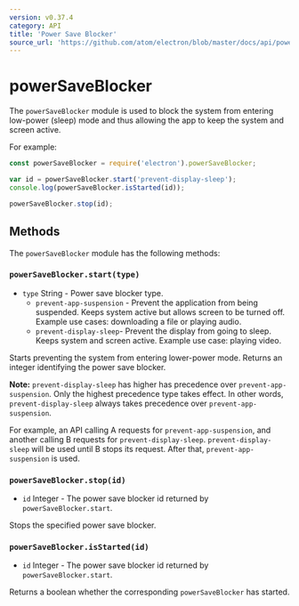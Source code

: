 ```yaml
---
version: v0.37.4
category: API
title: 'Power Save Blocker'
source_url: 'https://github.com/atom/electron/blob/master/docs/api/power-save-blocker.md'
---
```


# powerSaveBlocker

The `powerSaveBlocker` module is used to block the system from entering
low-power (sleep) mode and thus allowing the app to keep the system and screen
active.

For example:

```javascript
const powerSaveBlocker = require('electron').powerSaveBlocker;

var id = powerSaveBlocker.start('prevent-display-sleep');
console.log(powerSaveBlocker.isStarted(id));

powerSaveBlocker.stop(id);
```

## Methods

The `powerSaveBlocker` module has the following methods:

### `powerSaveBlocker.start(type)`

* `type` String - Power save blocker type.
  * `prevent-app-suspension` - Prevent the application from being suspended.
    Keeps system active but allows screen to be turned off.  Example use cases:
    downloading a file or playing audio.
  * `prevent-display-sleep`- Prevent the display from going to sleep. Keeps
    system and screen active.  Example use case: playing video.

Starts preventing the system from entering lower-power mode. Returns an integer
identifying the power save blocker.

**Note:** `prevent-display-sleep` has higher has precedence over
`prevent-app-suspension`. Only the highest precedence type takes effect. In
other words, `prevent-display-sleep` always takes precedence over
`prevent-app-suspension`.

For example, an API calling A requests for `prevent-app-suspension`, and
another calling B requests for `prevent-display-sleep`. `prevent-display-sleep`
will be used until B stops its request. After that, `prevent-app-suspension`
is used.

### `powerSaveBlocker.stop(id)`

* `id` Integer - The power save blocker id returned by `powerSaveBlocker.start`.

Stops the specified power save blocker.

### `powerSaveBlocker.isStarted(id)`

* `id` Integer - The power save blocker id returned by `powerSaveBlocker.start`.

Returns a boolean whether the corresponding `powerSaveBlocker` has started.
